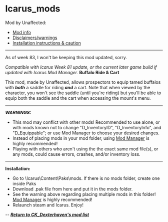 # Icarus_mods
Mod by Unaffected:

* [Mod info](#mod)
* [Disclaimers/warnings](#warnings)
* [Installation instructions & caution](#install)

---

As of week 83, I won't be keeping this mod updated, sorry.

*Compatible with Icarus Week 81 update, or the current later game build if updated with Icarus Mod Manager.*
<a name="mod">__Buffalo Ride & Cart__</a>

This mod, made by Unaffected, allows prospectors to equip tamed buffalos with ***both*** a saddle for riding ***and*** a cart. Note that when viewed by the character, you won't see the saddle (until you're riding) but you'll be able to equip both the saddle and the cart when accessing the mount's menu.

---

<a name="warnings">*__WARNINGS:__*</a>

* This mod may conflict with other mods! Recommended to use alone, or with mods known not to change "D_InventoryID", "D_InventoryInfo", and "D_Equippable"; or use Mod Manager to choose your desired changes.
* Instead of placing mods in your mod folder, using [Mod Manager](https://github.com/Jimk72/Icarus_Software) is highly recommended!
* Playing with others who aren't using the the exact same mod file(s), or any mods, could cause errors, crashes, and/or inventory loss.

---

<a name="install">__Installation:__</a>

* Go to \Icarus\Content\Paks\mods. If there is no mods folder, create one inside Paks
* Download .pak file from here and put it in the mods folder.
* See the warning above regarding placing multiple mods in this folder! [Mod Manager](https://github.com/Jimk72/Icarus_Software) is highly recommended! 
* Relaunch steam and Icarus. Enjoy!

-- [*__Return to CK_Dexterhaven's mod list__*](https://github.com/ckdextergames/Icarus_mods)